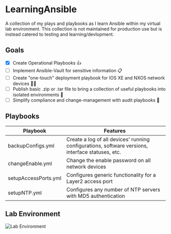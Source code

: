 # LearningAnsible
A collection of my plays and playbooks as I learn Ansible within my virtual lab environment. This collection is not maintained for production use but is instead catered to testing and learning/devlopment.

## Goals
- [X] Create Operational Playbooks 👍
- [ ] Implement Ansible-Vault for sensitive information 📋
- [ ] Create "one-touch" deployment playbook for IOS XE and NXOS network devices 👨‍💻
- [ ] Publish basic .zip or .tar file to bring a collection of useful playbooks into isolated environments 🛂
- [ ] Simplify compliance and change-management with audit playbooks 🦺

## Playbooks

Playbook              | Features
-------------         | -------------
backupConfigs.yml     | Create a log of all devices' running configurations, software versions, interface statuses, etc.
changeEnable.yml      | Change the enable password on all network devices
setupAccessPorts.yml  | Configures generic functionality for a Layer2 access port
setupNTP.yml          | Configures any number of NTP servers with MD5 authentication

## Lab Environment
![Lab Environment](https://i.imgur.com/sAibkpG.png)
